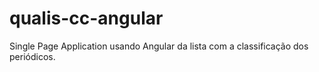# qualis-cc-angular
Single Page Application usando Angular da lista com a classificação dos periódicos. 
